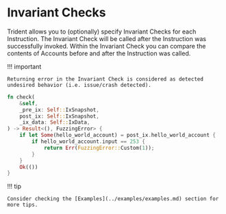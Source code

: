 # Invariant Checks


Trident allows you to (optionally) specify Invariant Checks for each Instruction. The Invariant Check will be called after the Instruction was successfully invoked. Within the Invariant Check you can compare the contents of Accounts before and after the Instruction was called.

!!! important

    Returning error in the Invariant Check is considered as detected undesired behavior (i.e. issue/crash detected).

```rust
fn check(
    &self,
    _pre_ix: Self::IxSnapshot,
    post_ix: Self::IxSnapshot,
    _ix_data: Self::IxData,
) -> Result<(), FuzzingError> {
    if let Some(hello_world_account) = post_ix.hello_world_account {
        if hello_world_account.input == 253 {
            return Err(FuzzingError::Custom(1));
        }
    }
    Ok(())
}
```

!!! tip

    Consider checking the [Examples](../examples/examples.md) section for more tips.
